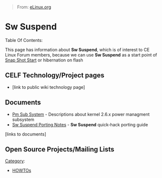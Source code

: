 > From: [eLinux.org](http://eLinux.org/Sw_Suspend "http://eLinux.org/Sw_Suspend")


# Sw Suspend



Table Of Contents:


 This page has information about **Sw Suspend**, which is of interest to
CE Linux Forum members, because we can use **Sw Suspend** as a start
point of [Snap Shot
Start](http://eLinux.org/index.php?title=Snap_Shot_Start&action=edit&redlink=1 "Snap Shot Start (page does not exist)")
or hibernation on flash

## CELF Technology/Project pages

-   [link to public wiki technology page]

## Documents

-   [Pm Sub System](../../../.././dev_portals/Boot_Time/Suspend_To_Disk_For_ARM/Sw_Suspend/Pm_Sub_System/Pm_Sub_System.md "Pm Sub System") - Descriptions about
    kernel 2.6.x power managment subsystem
-   [Sw Suspend Porting
    Notes](../../../.././dev_portals/Boot_Time/Suspend_To_Disk_For_ARM/Sw_Suspend_Porting_Notes/Sw_Suspend_Porting_Notes.md "Sw Suspend Porting Notes") - **Sw
    Suspend** quick-hack porting guide

[links to documents]

## Open Source Projects/Mailing Lists


[Category](http://eLinux.org/Special:Categories "Special:Categories"):

-   [HOWTOs](http://eLinux.org/Category:HOWTOs "Category:HOWTOs")


